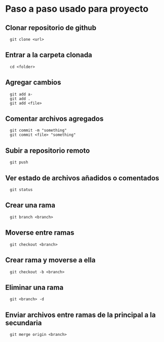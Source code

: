 # Paso a paso usado para proyecto 
## Clonar repositorio de github
```text
  git clone <url>
```
## Entrar a la carpeta clonada
```text
  cd <folder>
```

## Agregar cambios
```text
  git add a-
  git add .
  git add <file>
```

## Comentar archivos agregados
```text
  git commit -m "something"
  git commit <file> "something"
```

## Subir a repositorio remoto
```text
  git push 
```
## Ver estado de archivos añadidos o comentados
```text
  git status
```

## Crear una rama
```text
  git branch <branch>
```
## Moverse entre ramas
```text
  git checkout <branch>
```
## Crear rama y moverse a ella
```text
  git checkout -b <branch>
```

## Eliminar una rama 
```text
  git <branch> -d
```

## Enviar archivos entre ramas de la principal a la secundaria
```text
  git merge origin <branch>
```

